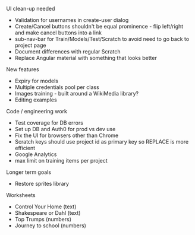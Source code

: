 UI clean-up needed
* Validation for usernames in create-user dialog
* Create/Cancel buttons shouldn't be equal prominence - flip left/right and make cancel buttons into a link
* sub-nav-bar for Train/Models/Test/Scratch to avoid need to go back to project page
* Document differences with regular Scratch
* Replace Angular material with something that looks better

New features
* Expiry for models
* Multiple credentials pool per class
* Images training - built around a WikiMedia library?
* Editing examples

Code / engineering work
* Test coverage for DB errors
* Set up DB and Auth0 for prod vs dev use
* Fix the UI for browsers other than Chrome
* Scratch keys should use project id as primary key so REPLACE is more efficient
* Google Analytics
* max limit on training items per project

Longer term goals
* Restore sprites library

Worksheets
* Control Your Home (text)
* Shakespeare or Dahl (text)
* Top Trumps (numbers)
* Journey to school (numbers)
